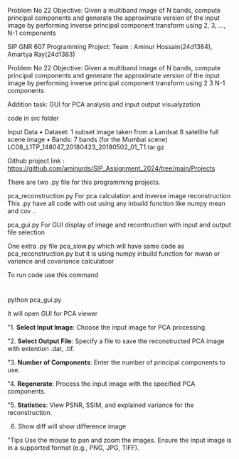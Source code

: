 Problem No 22
Objective:
Given a multiband image of N bands, compute principal components and generate the approximate version of the input image by performing inverse principal component transform using 2, 3, ..., N-1 components



SIP GNR 607
Programming Project:
Team : Aminur Hossain(24d1384), Amartya Ray(24d1383)


Problem No 22
Objective:
Given a multiband image of N bands, compute principal components and generate the approximate
version of the input image by performing inverse principal component transform using 2 3 N-1 components 

Addition task: GUI for PCA analysis and input output visualyzation

code in src folder

Input Data
•
Dataset: 1 subset image taken from a Landsat 8 satellite full scene image
•
Bands: 7 bands (for the Mumbai scene)
LC08_L1TP_148047_20180423_20180502_01_T1.tar.gz



Github project link : 
https://github.com/aminurds/SIP_Assignment_2024/tree/main/Projects


There are two .py file for this programming projects.

pca_reconstruction.py 
For pca calculation and inverse image reconstruction
This .py have all code with out using any inbuild function like numpy mean and cov ..

pca_gui.py
For GUI display of image and recontruction with input and output file selection 

One extra .py file
pca_slow.py
which will have same code as pca_reconstruction.py but it is using numpy inbuild function for mwan or variance and covariance calculatoor

To run code use this command
#
python pca_gui.py

It will open GUI for PCA viewer 

"1. **Select Input Image**: Choose the input image for PCA processing.

"2. **Select Output File**: Specify a file to save the reconstructed PCA image with extention .dat, .tif.

"3. **Number of Components**: Enter the number of principal components to use.

"4. **Regenerate**: Process the input image with the specified PCA components.

"5. **Statistics**: View PSNR, SSIM, and explained variance for the reconstruction.

6. Show diff will show difference image

"Tips
Use the mouse to pan and zoom the images.
Ensure the input image is in a supported format (e.g., PNG, JPG, TIFF).
